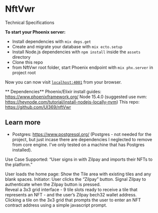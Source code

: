 # NftVwr
Technical Specifications


**To start your Phoenix server:**

  * Install dependencies with `mix deps.get`
  * Create and migrate your database with `mix ecto.setup`
  * Install Node.js dependencies with `npm install` inside the `assets` directory
  * Clone this repo
  * from NftVwr root folder, start Phoenix endpoint with `mix phx.server` in project root

Now you can now visit [`localhost:4001`](http://localhost:4001) from your browser.

** Dependencies**
Phoenix/Elixir install guides: https://www.phoenixframework.org/
Node 15.4.0 (suggested use nvm: https://heynode.com/tutorial/install-nodejs-locally-nvm)
This repo: https://github.com/UI369/nftVwr

## Learn more
  * Postgres: https://www.postgresql.org/ 
  (Postgres - not needed for the project, but just incase there are dependencies I neglected to remove from core engine. I've only tested on a machine that has Postgres installed).

Use Case Supported:
“User signs in with Zilpay and imports their NFTs to the platform.” 

User loads the home page: Show the Tile area with existing tiles and any blank spaces. 
Initiator: User clicks the “Zilpay” button.
Signal Zilpay to authenticate when the Zilpay button is pressed.  
Reveal a 3x3 grid interface - 9 tile slots ready to receive a tile that represents an NFT - and the user’s Zilpay bech32 wallet address.  
Clicking a tile on the 3x3 grid that prompts the user to enter an NFT contract address using a simple javascript prompt. 
